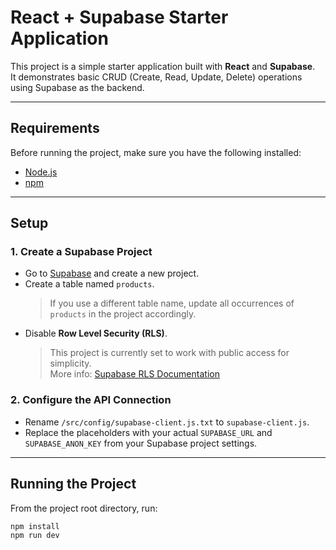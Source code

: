 # React + Supabase Starter Application

This project is a simple starter application built with **React** and **Supabase**.  
It demonstrates basic CRUD (Create, Read, Update, Delete) operations using Supabase as the backend.

---

## Requirements

Before running the project, make sure you have the following installed:

- [Node.js](https://nodejs.org/)
- [npm](https://www.npmjs.com/)

---

## Setup

### 1. Create a Supabase Project

- Go to [Supabase](https://supabase.com/) and create a new project.
- Create a table named `products`.
  > If you use a different table name, update all occurrences of `products` in the project accordingly.
- Disable **Row Level Security (RLS)**.
  > This project is currently set to work with public access for simplicity.  
  > More info: [Supabase RLS Documentation](https://supabase.com/docs/guides/database/postgres/row-level-security)

### 2. Configure the API Connection

- Rename `/src/config/supabase-client.js.txt` to `supabase-client.js`.
- Replace the placeholders with your actual `SUPABASE_URL` and `SUPABASE_ANON_KEY` from your Supabase project settings.

---

## Running the Project

From the project root directory, run:

```bash
npm install
npm run dev
```
